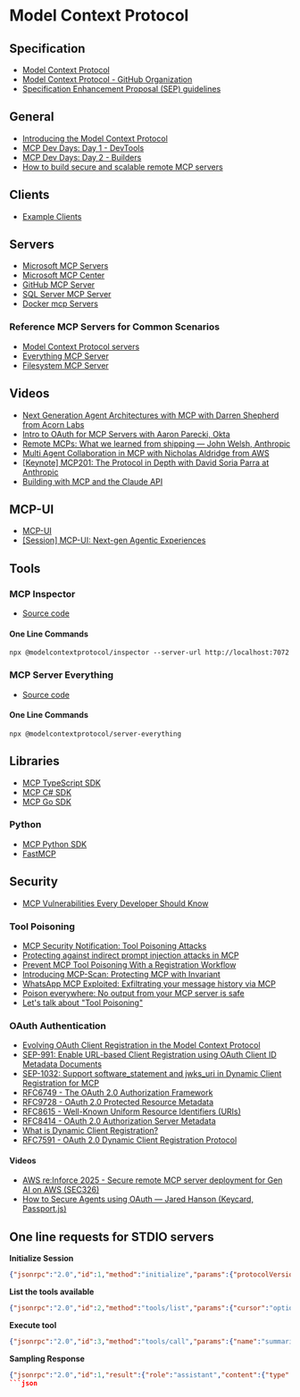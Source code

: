 # Model Context Protocol

## Specification

- [Model Context Protocol](https://modelcontextprotocol.io)
- [Model Context Protocol - GitHub Organization](https://github.com/modelcontextprotocol)
- [Specification Enhancement Proposal (SEP) guidelines](https://modelcontextprotocol.io/community/sep-guidelines)

## General

- [Introducing the Model Context Protocol](https://www.anthropic.com/news/model-context-protocol)
- [MCP Dev Days: Day 1 - DevTools](https://www.youtube.com/watch?v=8-okWLAUI3Q)
- [MCP Dev Days: Day 2 - Builders](https://www.youtube.com/watch?v=lHuxDMMkGJ8)
- [How to build secure and scalable remote MCP servers](https://github.blog/ai-and-ml/generative-ai/how-to-build-secure-and-scalable-remote-mcp-servers/)

## Clients

- [Example Clients](https://modelcontextprotocol.io/clients)

## Servers

- [Microsoft MCP Servers](https://github.com/microsoft/mcp)
- [Microsoft MCP Center ](https://mcp.azure.com/)
- [GitHub MCP Server](https://github.com/github/github-mcp-server)
- [SQL Server MCP Server](https://github.com/Azure-Samples/SQL-AI-samples/tree/main/MssqlMcp/dotnet)
- [Docker mcp Servers](https://hub.docker.com/u/mcp)

### Reference MCP Servers for Common Scenarios

- [Model Context Protocol servers](https://github.com/modelcontextprotocol/servers)
- [Everything MCP Server](https://github.com/modelcontextprotocol/servers/tree/main/src/everything)
- [Filesystem MCP Server](https://github.com/modelcontextprotocol/servers/tree/main/src/filesystem)

## Videos

- [Next Generation Agent Architectures with MCP with Darren Shepherd from Acorn Labs](https://www.youtube.com/watch?v=z4vgc3lFMYM)
- [Intro to OAuth for MCP Servers with Aaron Parecki, Okta](https://www.youtube.com/watch?v=mYKMwZcGynw)
- [Remote MCPs: What we learned from shipping — John Welsh, Anthropic](https://www.youtube.com/watch?v=0NHCyq8bBcM)
- [Multi Agent Collaboration in MCP with Nicholas Aldridge from AWS](https://www.youtube.com/watch?v=XreKuebKpaA)
- [[Keynote] MCP201: The Protocol in Depth with David Soria Parra at Anthropic](https://www.youtube.com/watch?v=C_nqAWHsldo)
- [Building with MCP and the Claude API](https://www.youtube.com/watch?v=aZLr962R6Ag)

## MCP-UI

- [MCP-UI](https://mcpui.dev/)
- [[Session] MCP-UI: Next-gen Agentic Experiences](https://www.youtube.com/watch?v=SIXTArBVL5w)

## Tools

### MCP Inspector

- [Source code](https://github.com/modelcontextprotocol/inspector)

#### One Line Commands

```pwsh
npx @modelcontextprotocol/inspector --server-url http://localhost:7072
```

### MCP Server Everything

- [Source code](https://github.com/modelcontextprotocol/servers/tree/main/src/everything)

#### One Line Commands

```pwsh
npx @modelcontextprotocol/server-everything
```

## Libraries

- [MCP TypeScript SDK](https://github.com/modelcontextprotocol/typescript-sdk)
- [MCP C# SDK](https://github.com/modelcontextprotocol/csharp-sdk)
- [MCP Go SDK](https://github.com/modelcontextprotocol/go-sdk)

### Python

- [MCP Python SDK](https://github.com/modelcontextprotocol/python-sdk)
- [FastMCP](https://gofastmcp.com)

## Security

- [MCP Vulnerabilities Every Developer Should Know](https://composio.dev/blog/mcp-vulnerabilities-every-developer-should-know)

### Tool Poisoning

- [MCP Security Notification: Tool Poisoning Attacks](https://invariantlabs.ai/blog/mcp-security-notification-tool-poisoning-attacks)
- [Protecting against indirect prompt injection attacks in MCP](https://devblogs.microsoft.com/blog/protecting-against-indirect-injection-attacks-mcp)
- [Prevent MCP Tool Poisoning With a Registration Workflow](https://www.solo.io/blog/prevent-mcp-tool-poisoning-with-registration-workflow)
- [Introducing MCP-Scan: Protecting MCP with Invariant](https://invariantlabs.ai/blog/introducing-mcp-scan)
- [WhatsApp MCP Exploited: Exfiltrating your message history via MCP](https://invariantlabs.ai/blog/whatsapp-mcp-exploited)
- [Poison everywhere: No output from your MCP server is safe](https://www.cyberark.com/resources/threat-research-blog/poison-everywhere-no-output-from-your-mcp-server-is-safe)
- [Let's talk about "Tool Poisoning"](https://www.epicai.pro/lets-talk-about-tool-poisoning)

### OAuth Authentication

- [Evolving OAuth Client Registration in the Model Context Protocol](https://blog.modelcontextprotocol.io/posts/client_registration/)
- [SEP-991: Enable URL-based Client Registration using OAuth Client ID Metadata Documents](https://github.com/modelcontextprotocol/modelcontextprotocol/issues/991)
- [SEP-1032: Support software_statement and jwks_uri in Dynamic Client Registration for MCP](https://github.com/modelcontextprotocol/modelcontextprotocol/issues/1032)
- [RFC6749 - The OAuth 2.0 Authorization Framework](https://datatracker.ietf.org/doc/html/rfc6749)
- [RFC9728 - OAuth 2.0 Protected Resource Metadata](https://datatracker.ietf.org/doc/html/rfc9728/)
- [RFC8615 - Well-Known Uniform Resource Identifiers (URIs)](https://datatracker.ietf.org/doc/html/rfc8615)
- [RFC8414 - OAuth 2.0 Authorization Server Metadata](https://datatracker.ietf.org/doc/html/rfc8414)
- [What is Dynamic Client Registration?](https://www.descope.com/learn/post/dynamic-client-registration)
- [RFC7591 - OAuth 2.0 Dynamic Client Registration Protocol](https://datatracker.ietf.org/doc/html/rfc7591)

#### Videos

- [AWS re:Inforce 2025 - Secure remote MCP server deployment for Gen AI on AWS (SEC326)](https://www.youtube.com/watch?v=lC2dLQZAlo8)
- [How to Secure Agents using OAuth — Jared Hanson (Keycard, Passport.js)](https://www.youtube.com/watch?v=blmAkayzE8M)

## One line requests for STDIO servers

**Initialize Session**

```json
{"jsonrpc":"2.0","id":1,"method":"initialize","params":{"protocolVersion":"2024-11-05","capabilities":{"roots":{"listChanged":true},"sampling":{},"elicitation":{}},"clientInfo":{"name":"ExampleClient","title":"Example Client Display Name","version":"1.0.0"}}}
```

**List the tools available**

```json
{"jsonrpc":"2.0","id":2,"method":"tools/list","params":{"cursor":"optional-cursor-value"}}
```

**Execute tool**

```json
{"jsonrpc":"2.0","id":3,"method":"tools/call","params":{"name":"summarize","arguments":{"text":"Hello World from Microsoft!"}}}
```

**Sampling Response**

```json
{"jsonrpc":"2.0","id":1,"result":{"role":"assistant","content":{"type":"text","text":"The capital of France is Paris."},"model":"claude-3-sonnet-20240307","stopReason":"endTurn"}}
```json
 